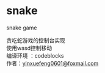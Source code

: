 # snake
snake game


贪吃蛇游戏的控制台实现           
使用wasd控制移动             
编译环境 ：codeblocks           
作者：yinxuefeng0601@foxmail.com
